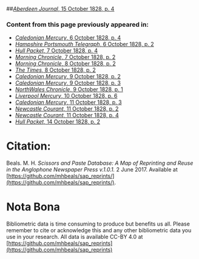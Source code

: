 ##[*Aberdeen Journal*, 15 October 1828, p. 4](https://mhbeals.github.io/sap_html/Aberdeen-Journal/Aberdeen-Journal-15-October-1828-p-4)

### Content from this page previously appeared in:
+ [*Caledonian Mercury*, 6 October 1828, p. 4](https://mhbeals.github.io/sap_html/Caledonian-Mercury/Caledonian-Mercury-6-October-1828-p-4)
+ [*Hampshire Portsmouth Telegraph*, 6 October 1828, p. 2](https://mhbeals.github.io/sap_html/Hampshire-Portsmouth-Telegraph/Hampshire-Portsmouth-Telegraph-6-October-1828-p-2)
+ [*Hull Packet*, 7 October 1828, p. 4](https://mhbeals.github.io/sap_html/Hull-Packet/Hull-Packet-7-October-1828-p-4)
+ [*Morning Chronicle*, 7 October 1828, p. 2](https://mhbeals.github.io/sap_html/Morning-Chronicle/Morning-Chronicle-7-October-1828-p-2)
+ [*Morning Chronicle*, 8 October 1828, p. 2](https://mhbeals.github.io/sap_html/Morning-Chronicle/Morning-Chronicle-8-October-1828-p-2)
+ [*The Times*, 8 October 1828, p. 2](https://mhbeals.github.io/sap_html/The-Times/The-Times-8-October-1828-p-2)
+ [*Caledonian Mercury*, 9 October 1828, p. 2](https://mhbeals.github.io/sap_html/Caledonian-Mercury/Caledonian-Mercury-9-October-1828-p-2)
+ [*Caledonian Mercury*, 9 October 1828, p. 3](https://mhbeals.github.io/sap_html/Caledonian-Mercury/Caledonian-Mercury-9-October-1828-p-3)
+ [*NorthWales Chronicle*, 9 October 1828, p. 1](https://mhbeals.github.io/sap_html/NorthWales-Chronicle/NorthWales-Chronicle-9-October-1828-p-1)
+ [*Liverpool Mercury*, 10 October 1828, p. 6](https://mhbeals.github.io/sap_html/Liverpool-Mercury/Liverpool-Mercury-10-October-1828-p-6)
+ [*Caledonian Mercury*, 11 October 1828, p. 3](https://mhbeals.github.io/sap_html/Caledonian-Mercury/Caledonian-Mercury-11-October-1828-p-3)
+ [*Newcastle Courant*, 11 October 1828, p. 2](https://mhbeals.github.io/sap_html/Newcastle-Courant/Newcastle-Courant-11-October-1828-p-2)
+ [*Newcastle Courant*, 11 October 1828, p. 4](https://mhbeals.github.io/sap_html/Newcastle-Courant/Newcastle-Courant-11-October-1828-p-4)
+ [*Hull Packet*, 14 October 1828, p. 2](https://mhbeals.github.io/sap_html/Hull-Packet/Hull-Packet-14-October-1828-p-2)
                    
# Citation: 

Beals. M. H. *Scissors and Paste Database: A Map of Reprinting and Reuse in the Anglophone Newspaper Press v.1.0.1.* 2 June 2017. Available at [https://github.com/mhbeals/sap_reprints/](https://github.com/mhbeals/sap_reprints/). 
                    
# Nota Bona

Bibliometric data is time consuming to produce but benefits us all. Please remember to cite or acknowledge this and any other bibliometric data you use in your research. All data is available CC-BY 4.0 at [https://github.com/mhbeals/sap_reprints](https://github.com/mhbeals/sap_reprints)